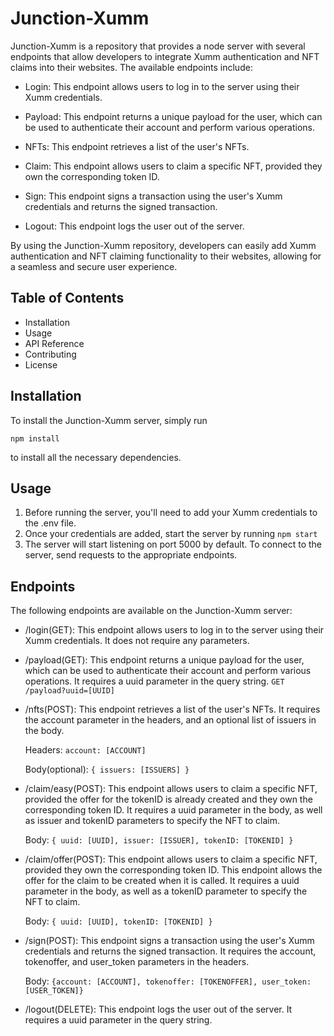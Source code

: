 # Junction-Xumm

Junction-Xumm is a repository that provides a node server with several endpoints that allow developers to integrate Xumm authentication and NFT claims into their websites. The available endpoints include:

- Login: This endpoint allows users to log in to the server using their Xumm credentials.

- Payload: This endpoint returns a unique payload for the user, which can be used to authenticate their account and perform various operations.

- NFTs: This endpoint retrieves a list of the user's NFTs.

- Claim: This endpoint allows users to claim a specific NFT, provided they own the corresponding token ID.

- Sign: This endpoint signs a transaction using the user's Xumm credentials and returns the signed transaction.

- Logout: This endpoint logs the user out of the server.

By using the Junction-Xumm repository, developers can easily add Xumm authentication and NFT claiming functionality to their websites, allowing for a seamless and secure user experience.

## Table of Contents

- Installation
- Usage
- API Reference
- Contributing
- License

## Installation

To install the Junction-Xumm server, simply run 

`npm install` 

to install all the necessary dependencies.

## Usage

1. Before running the server, you'll need to add your Xumm credentials to the .env file.
2. Once your credentials are added, start the server by running 
`npm start`
6. The server will start listening on port 5000 by default. To connect to the server, send requests to the appropriate endpoints.

## Endpoints

The following endpoints are available on the Junction-Xumm server:

- /login(GET): This endpoint allows users to log in to the server using their Xumm credentials. It does not require any parameters.
- /payload(GET): This endpoint returns a unique payload for the user, which can be used to authenticate their account and perform various operations. It requires a uuid parameter in the query string.
	`GET /payload?uuid=[UUID]`
- /nfts(POST): This endpoint retrieves a list of the user's NFTs. It requires the account parameter in the headers, and an optional list of issuers in the body.

	Headers: `account: [ACCOUNT]`
	
	Body(optional): `{ issuers: [ISSUERS] }`
- /claim/easy(POST): This endpoint allows users to claim a specific NFT, provided the offer for the tokenID is already created and they own the corresponding token ID. It requires a uuid parameter in the body, as well as issuer and tokenID parameters to specify the NFT to claim.

	Body: `{ uuid: [UUID], issuer: [ISSUER], tokenID: [TOKENID] }`
- /claim/offer(POST): This endpoint allows users to claim a specific NFT, provided they own the corresponding token ID. This endpoint allows the offer for the claim to be created when it is called. It requires a uuid parameter in the body, as well as a tokenID parameter to specify the NFT to claim.

	Body: `{ uuid: [UUID], tokenID: [TOKENID] }`
- /sign(POST): This endpoint signs a transaction using the user's Xumm credentials and returns the signed transaction. It requires the account, tokenoffer, and user_token parameters in the headers.

	Body: `{account: [ACCOUNT], tokenoffer: [TOKENOFFER], user_token: [USER_TOKEN]}`
- /logout(DELETE): This endpoint logs the user out of the server. It requires a uuid parameter in the query string.

